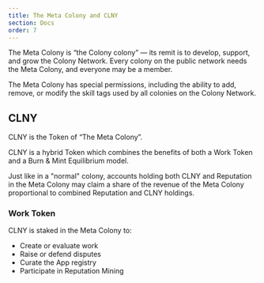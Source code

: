 ```yaml
---
title: The Meta Colony and CLNY
section: Docs
order: 7
---
```


The Meta Colony is “the Colony colony” — its remit is to develop, support, and grow the Colony Network. Every colony on the public network needs the Meta Colony, and everyone may be a member.

The Meta Colony has special permissions, including the ability to add, remove, or modify the skill tags used by all colonies on the Colony Network.

## CLNY
CLNY is the Token of “The Meta Colony”.

CLNY is a hybrid Token which combines the benefits of both a Work Token and a Burn & Mint Equilibrium model.

Just like in a "normal" colony, accounts holding both CLNY and Reputation in the Meta Colony may claim a share of the revenue of the Meta Colony proportional to combined Reputation and CLNY holdings.

### Work Token
CLNY is staked in the Meta Colony to:
* Create or evaluate work
* Raise or defend disputes
* Curate the App registry
* Participate in Reputation Mining
